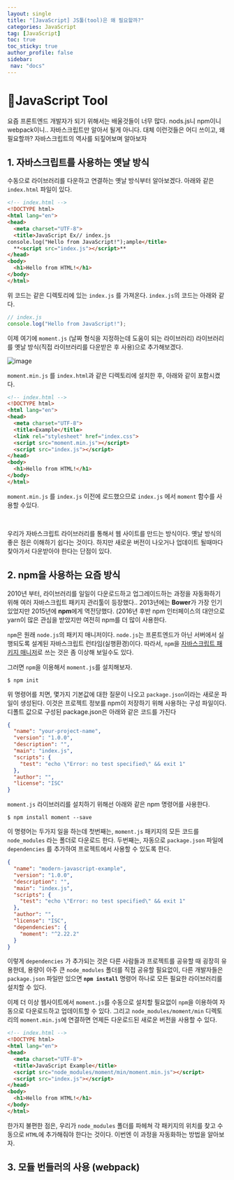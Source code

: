 ```yaml
---
layout: single
title: "[JavaScript] JS툴(tool)은 왜 필요할까?"
categories: JavaScript
tag: [JavaScript]
toc: true
toc_sticky: true
author_profile: false
sidebar:
 nav: "docs"
---
```


# JavaScript Tool

요즘 프론트엔드 개발자가 되기 위해서는 배울것들이 너무 많다. nods.js니 npm이니 webpack이니.. 자바스크립트만 알아서 될게 아니다. 대체 이런것들은 어디 쓰이고, 왜 필요할까? 자바스크립트의 역사를 되짚어보며 알아보자

## 1. 자바스크립트를 사용하는 옛날 방식

수동으로 라이브러리를 다운하고 연결하는 옛날 방식부터 알아보겠다. 아래와 같은 `index.html` 파일이 있다.

```html
<!-- index.html -->  
<!DOCTYPE html>  
<html lang="en">  
<head>  
  <meta charset="UTF-8">  
  <title>JavaScript Ex// index.js  
console.log("Hello from JavaScript!");ample</title>  
  **<script src="index.js"></script>**  
</head>  
<body>  
  <h1>Hello from HTML!</h1>  
</body>  
</html>
```

위 코드는 같은 디렉토리에 있는 `index.js` 를 가져온다. `index.js`의 코드는 아래와 같다.

```js
// index.js  
console.log("Hello from JavaScript!");
```

이제 여기에 `moment.js` (날짜 형식을 지정하는데 도움이 되는 라이브러리) 라이브러리를 옛날 방식(직접 라이브러리를 다운받은 후 사용)으로 추가해보겠다. 

![image](https://user-images.githubusercontent.com/83194164/227720689-8b3bd45e-34bb-44a0-917a-c5377337972b.png)

 `moment.min.js` 를 `index.html`과 같은 디렉토리에 설치한 후, 아래와 같이 포함시켰다.

```html
<!-- index.html -->  
<!DOCTYPE html>  
<html lang="en">  
<head>  
  <meta charset="UTF-8">  
  <title>Example</title>  
  <link rel="stylesheet" href="index.css">  
  <script src="moment.min.js"></script>
  <script src="index.js"></script>  
</head>  
<body>  
  <h1>Hello from HTML!</h1>  
</body>  
</html>
```

`moment.min.js` 를 `index.js` 이전에 로드했으므로 `index.js` 에서 `moment` 함수를 사용할 수있다.

<br>

우리가 자바스크립트 라이브러리를 통해서 웹 사이트를 만드는 방식이다. 옛날 방식의 좋은 점은 이해하기 쉽다는 것이다. 하지만 새로운 버전이 나오거나 업데이트 될때마다 찾아가서 다운받아야 한다는 단점이 있다. 

## 2. npm을 사용하는 요즘 방식

2010년 부터, 라이브러리를 일일이 다운로드하고 업그레이드하는 과정을 자동화하기 위해 여러 자바스크립트 패키지 관리툴이 등장했다.. 2013년에는 **Bower**가 가장 인기 있었지만 2015년에 **npm**에게 역전당했다. (2016년 후반 npm 인터페이스의 대안으로 yarn이 많은 관심을 받았지만 여전히 npm를 더 많이 사용한다.

`npm`은 원래 `node.js`의 패키지 매니저이다. `node.js`는 프론트엔드가 아닌 서버에서 실행되도록 설계된 자바스크립트 런타임(실행환경)이다. 따라서, `npm`을 <u>자바스크립트 패키지 매니저</u>로 쓰는 것은 좀 이상해 보일수도 있다.

그러면 `npm`을 이용해서 `moment.js`를 설치해보자. 

```
$ npm init
```

위 명령어를 치면, 몇가지 기본값에 대한 질문이 나오고 `package.json`이라는 새로운 파일이 생성된다. 이것은 프로젝트 정보를 npm이 저장하기 위해 사용하는 구성 파일이다. 디폴트 값으로 구성된 package.json은 아래와 같은 코드를 가진다

```json
{  
  "name": "your-project-name",  
  "version": "1.0.0",  
  "description": "",  
  "main": "index.js",  
  "scripts": {  
    "test": "echo \"Error: no test specified\" && exit 1"  
  },  
  "author": "",  
  "license": "ISC"  
}
```

`moment.js` 라이브러리를 설치하기 위해선 아래와 같은 npm 명령어를 사용한다.

```
$ npm install moment --save
```

이 명령어는 두가지 일을 하는데 첫번째는, `moment.js` 패키지의 모든 코드를 `node_modules` 라는 폴더로 다운로드 한다. 두번째는, 자동으로 `package.json` 파일에 `dependencies` 를 추가하여 프로젝트에서 사용할 수 있도록 한다. 

```json
{  
  "name": "modern-javascript-example",  
  "version": "1.0.0",  
  "description": "",  
  "main": "index.js",  
  "scripts": {  
    "test": "echo \"Error: no test specified\" && exit 1"  
  },  
  "author": "",  
  "license": "ISC",  
  "dependencies": {  
    "moment": "^2.22.2"  
  } 
}
```

이렇게 `dependencies` 가 추가되는 것은 다른 사람들과 프로젝트를 공유할 때 굉장히 유용한데, 용량이 아주 큰 `node_modules` 폴더를 직접 공유할 필요없이, 다른 개발자들은 `package.json` 파일만 있으면 **`npm install`** 명령어 하나로 모든 필요한 라이브러리를 설치할 수 있다.

이제 더 이상 웹사이트에서 `moment.js`를 수동으로 설치할 필요없이 `npm`을 이용하여 자동으로 다운로드하고 업데이트할 수 있다. 그리고 `node_modules/moment/min` 디렉토리의 `moment.min.js`에 연결하면 언제든 다운로드된 새로운 버전을 사용할 수 있다. 

```html
<!-- index.html -->  
<!DOCTYPE html>  
<html lang="en">  
<head>  
  <meta charset="UTF-8">  
  <title>JavaScript Example</title>  
  <script src="node_modules/moment/min/moment.min.js"></script>
  <script src="index.js"></script>  
</head>  
<body>  
  <h1>Hello from HTML!</h1>  
</body>  
</html>
```

한가지 불편한 점은, 우리가 `node_modules` 폴더를 파헤쳐 각 패키지의 위치를 찾고 수동으로 `HTML`에 추가해줘야 한다는 것이다. 이번엔 이 과정을 자동화하는 방법을 알아보자.

## 3. 모듈 번들러의 사용 (webpack)
